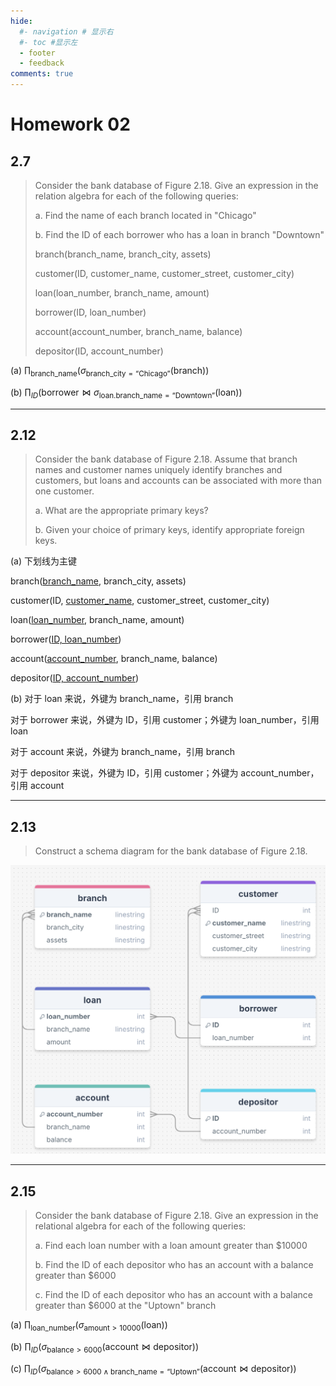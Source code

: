 ```yaml
---
hide:
  #- navigation # 显示右
  #- toc #显示左
  - footer
  - feedback
comments: true
--- 
```


# Homework 02

## 2.7

> Consider the bank database of Figure 2.18. Give an expression in the relation algebra for each of the following queries:
> 
> a. Find the name of each branch located in "Chicago"
 >
 >b. Find the ID of each borrower who has a loan in branch "Downtown"
>
> branch(branch_name, branch_city, assets)
> 
> customer(ID, customer_name, customer_street, customer_city)
> 
> loan(loan_number, branch_name, amount)
> 
> borrower(ID, loan_number)
> 
> account(account_number, branch_name, balance)
> 
> depositor(ID, account_number)

(a) $\prod_{\text{branch\_name}}(\sigma_{\text{branch\_city}=\text{“Chicago”}}(\text{branch}))$

(b) $\prod_{ID}(\text{borrower}\Join\sigma_{\text{loan.branch\_name}=\text{“Downtown”}}(\text{loan}))$
***
## 2.12

> Consider the bank database of Figure 2.18. Assume that branch names and customer names uniquely identify branches and customers, but loans and accounts can be associated with more than one customer.
>
> a. What are the appropriate primary keys?
> 
> b. Given your choice of primary keys, identify appropriate foreign keys.

(a) 下划线为主键

branch(<u>branch_name</u>, branch_city, assets)

customer(ID, <u>customer_name</u>, customer_street, customer_city)

loan(<u>loan_number</u>, branch_name, amount)

borrower(<u>ID, loan_number</u>)

account(<u>account_number</u>, branch_name, balance)

depositor(<u>ID, account_number</u>)

(b) 对于 loan 来说，外键为 branch_name，引用 branch

对于 borrower 来说，外键为 ID，引用 customer；外键为 loan_number，引用 loan

对于 account 来说，外键为 branch_name，引用 branch

对于 depositor 来说，外键为 ID，引用 customer；外键为 account_number，引用 account
***
## 2.13

> Construct a schema diagram for the bank database of Figure 2.18.

![](../../../assets/Pasted%20image%2020250224231105.png)
***
## 2.15

> Consider the bank database of Figure 2.18. Give an expression in the relational algebra for each of the following queries:
> 
> a. Find each loan number with a loan amount greater than $10000
> 
> b. Find the ID of each depositor who has an account with a balance greater than $6000
> 
> c. Find the ID of each depositor who has an account with a balance greater than $6000 at the "Uptown" branch

(a) $\prod_{\text{loan\_number}}(\sigma_{\text{amount}>10000}(\text{loan}))$

(b) $\prod_{ID}(\sigma_{\text{balance}>6000}(\text{account}\Join\text{depositor}))$

(c) $\prod_{ID}(\sigma_{\text{balance}>6000\land\text{branch\_name}=\text{“Uptown”}}(\text{account}\Join\text{depositor}))$





